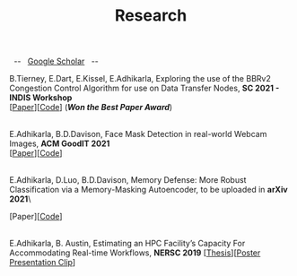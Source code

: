 ﻿---
title: "Research"
permalink: /research/
author_profile: true
---


&nbsp; -- &nbsp; [Google Scholar](https://scholar.google.com/citations?hl=en&user=k3BMw_QAAAAJ) &nbsp; -- &nbsp;

B.Tierney, E.Dart, E.Kissel, E.Adhikarla, Exploring the use of the BBRv2 Congestion Control Algorithm for use on Data Transfer Nodes, **SC 2021 - INDIS Workshop**\
[[Paper](https://ieeexplore.ieee.org/stamp/stamp.jsp?tp=&arnumber=9652571f)][[Code](https://github.com/esnet/testing-harness)] (<i>**Won the Best Paper Award**</i>)<br><br>
<!-- [Paper][[Code](https://github.com/esnet/testing-harness)] (<i>Accepted, to be added soon!</i>)<br><br> -->


E.Adhikarla, B.D.Davison, Face Mask Detection in real-world Webcam Images, **ACM GoodIT 2021**\
[[Paper](https://dl.acm.org/doi/pdf/10.1145/3462203.3475903)][[Code](https://github.com/eashanadhikarla/wfm)]<br><br>


E.Adhikarla, D.Luo, B.D.Davison, Memory Defense: More Robust Classification
via a Memory-Masking Autoencoder, to be uploaded in **arXiv 2021**\
<!-- [[Paper]()][[Code]()]<br><br> -->
[Paper][[Code](https://github.com/eashanadhikarla/MemoryDef)]<br><br>


E.Adhikarla, B. Austin, Estimating an HPC Facility’s Capacity For Accommodating
Real-time Workflows, **NERSC 2019** [[Thesis](https://eashanadhikarla.github.io/files/thesis-internship.pdf)][[Poster Presentation Clip](https://cs.lbl.gov/news-media/news/2019/summer-student-researchers-wrap-up/)]<br><br>


<!-- [Active Reseach](#active) &nbsp; &nbsp; - &nbsp; &nbsp; [Publications](#pubs) &nbsp; &nbsp; - &nbsp; &nbsp; [Google Scholar](https://scholar.google.com/citations?user=lQ4Yvs4AAAAJ) -->

<!-- <h2 id="active">
Active Research
</h2> -->

<!-- #### Working Papers

* "[Lockdowns and Innovation: Evidence from 1918 Flu Pandemic](https://www.nber.org/papers/w28152)" (with [Enrico Berkes][eberkes], [Olivier Deschênes][odeschenes], [Ruben Gaetani][ruben], and [Jeff Lin][jlin]). NBER Working Paper 28152 (2020). Revision requested at *Review of Economics and Statistics* (short paper).


#### Selected Works in Progress

* "Driving, Dropouts, and Drive-throughs: Mobility Restrictions and Teen Outcomes" (with [Valerie Bostwick][vkb]). *Draft coming soon!*

* "Modal Choice and Income in Mexico City" (with [Paulina Oliva][poliva] and [Danae Hernández-Cortés][dhc]).

* "Climate, Innovation, and Adaptation" (with [Enrico Berkes][eberkes], [Olivier Deschênes][odeschenes], and [Jeff Lin][jlin]).

* "The Racial Commuting Gap since 1980" (with [Devin Michelle Bunten][dmb], [Ellen Fu][exf], and [Lyndsey Rolheiser][lar]). *Draft coming soon!*


<h2 id="pubs">
Publications
</h2> -->

<!-- #### Peer-Reviewed Publications in Economics -->
